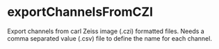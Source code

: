 # exportChannelsFromCZI
Export channels from carl Zeiss image (.czi) formatted files. Needs a comma separated value (.csv) file to define the name for each channel.
